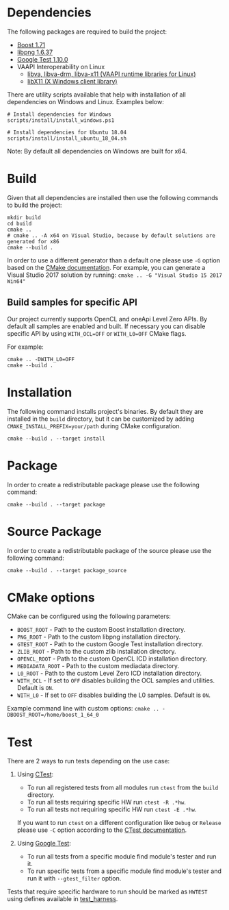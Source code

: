 # Dependencies
The following packages are required to build the project:
* [Boost 1.71](http://www.boost.org/)
* [libpng 1.6.37](http://www.libpng.org/pub/png/libpng.html)
* [Google Test 1.10.0](https://github.com/google/googletest)
* VAAPI Interoperability on Linux
  * [libva, libva-drm, libva-x11 (VAAPI runtime libraries for Linux)](https://01.org/linuxgraphics/community/vaapi)
  * [libX11 (X Windows client library)](https://www.x.org)

There are utility scripts available that help with installation of all dependencies on Windows and Linux. Examples below:

    # Install dependencies for Windows
    scripts/install/install_windows.ps1

    # Install dependencies for Ubuntu 18.04
    scripts/install/install_ubuntu_18_04.sh

Note: By default all dependencies on Windows are built for x64.

# Build
Given that all dependencies are installed then use the following commands to build the project:

    mkdir build
    cd build
    cmake ..
    # cmake .. -A x64 on Visual Studio, because by default solutions are generated for x86
    cmake --build .

In order to use a different generator than a default one please use `-G` option based on the [CMake documentation](https://cmake.org/cmake/help/v3.8/manual/cmake-generators.7.html). 
For example, you can generate a Visual Studio 2017 solution by running: `cmake .. -G "Visual Studio 15 2017 Win64"`

## Build samples for specific API
Our project currently supports OpenCL and oneApi Level Zero APIs. By default all samples are enabled and built.
If necessary you can disable specific API by using `WITH_OCL=OFF` or `WITH_L0=OFF` CMake flags.

For example:

    cmake .. -DWITH_L0=OFF
    cmake --build .

# Installation
The following command installs project's binaries.
By default they are installed in the `build` directory, but it can be customized by adding `CMAKE_INSTALL_PREFIX=your/path` during CMake configuration.

    cmake --build . --target install

# Package
In order to create a redistributable package please use the following command:

    cmake --build . --target package

# Source Package
In order to create a redistributable package of the source please use the following command:

    cmake --build . --target package_source

# CMake options
CMake can be configured using the following parameters:

* `BOOST_ROOT` - Path to the custom Boost installation directory.
* `PNG_ROOT` - Path to the custom libpng installation directory.
* `GTEST_ROOT` - Path to the custom Google Test installation directory.
* `ZLIB_ROOT` - Path to the custom zlib installation directory.
* `OPENCL_ROOT` - Path to the custom OpenCL ICD installation directory.
* `MEDIADATA_ROOT` - Path to the custom mediadata directory.
* `L0_ROOT` - Path to the custom Level Zero ICD installation directory.
* `WITH_OCL` - If set to `OFF` disables building the OCL samples and utilities. Default is `ON`.
* `WITH_L0` - If set to `OFF` disables building the L0 samples. Default is `ON`.

Example command line with custom options: `cmake .. -DBOOST_ROOT=/home/boost_1_64_0`

# Test
There are 2 ways to run tests depending on the use case:

1. Using [CTest](https://cmake.org/cmake/help/v3.8/manual/ctest.1.html):
    * To run all registered tests from all modules run `ctest` from the `build` directory.
    * To run all tests requiring specific HW run `ctest -R .*hw`.
    * To run all tests not requiring specific HW run `ctest -E .*hw`.

    If you want to run `ctest` on a different configuration like `Debug` or `Release` please use `-C` option according to the [CTest documentation](https://cmake.org/cmake/help/v3.8/manual/ctest.1.html).

1. Using [Google Test](https://github.com/google/googletest/tree/release-1.10.0):
    * To run all tests from a specific module find module's tester and run it.
    * To run specific tests from a specific module find module's tester and run it with `--gtest_filter` option.

Tests that require specific hardware to run should be marked as `HWTEST` using defines available in [test_harness](./compute_samples/core/test_harness/include/test_harness/test_harness.hpp).
